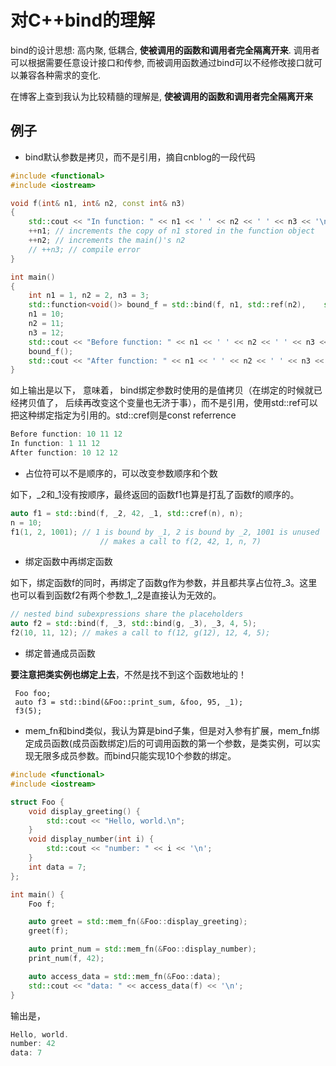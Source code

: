 # 对C++bind的理解


bind的设计思想: 高内聚, 低耦合, **使被调用的函数和调用者完全隔离开来**. 调用者可以根据需要任意设计接口和传参, 而被调用函数通过bind可以不经修改接口就可以兼容各种需求的变化.

<!--more-->

在博客上查到我认为比较精髓的理解是, **使被调用的函数和调用者完全隔离开来**

## 例子

- bind默认参数是拷贝，而不是引用，摘自cnblog的一段代码

```cpp
#include <functional>
#include <iostream>

void f(int& n1, int& n2, const int& n3)
{
    std::cout << "In function: " << n1 << ' ' << n2 << ' ' << n3 << '\n';
    ++n1; // increments the copy of n1 stored in the function object
    ++n2; // increments the main()'s n2
    // ++n3; // compile error
}

int main()
{
    int n1 = 1, n2 = 2, n3 = 3;
    std::function<void()> bound_f = std::bind(f, n1, std::ref(n2),    std::cref(n3));
    n1 = 10;
    n2 = 11;
    n3 = 12;
    std::cout << "Before function: " << n1 << ' ' << n2 << ' ' << n3 << '\n';
    bound_f();
    std::cout << "After function: " << n1 << ' ' << n2 << ' ' << n3 << '\n';
}
```

如上输出是以下， 意味着， bind绑定参数时使用的是值拷贝（在绑定的时候就已经拷贝值了， 后续再改变这个变量也无济于事），而不是引用，使用std::ref可以把这种绑定指定为引用的。std::cref则是const referrence

```cpp
Before function: 10 11 12
In function: 1 11 12
After function: 10 12 12
```

- 占位符可以不是顺序的，可以改变参数顺序和个数

如下，_2和_1没有按顺序，最终返回的函数f1也算是打乱了函数f的顺序的。

```cpp
auto f1 = std::bind(f, _2, 42, _1, std::cref(n), n);
n = 10;
f1(1, 2, 1001); // 1 is bound by _1, 2 is bound by _2, 1001 is unused
                    // makes a call to f(2, 42, 1, n, 7)
```

- 绑定函数中再绑定函数

如下，绑定函数f的同时，再绑定了函数g作为参数，并且都共享占位符_3。这里也可以看到函数f2有两个参数_1,_2是直接认为无效的。

```cpp
// nested bind subexpressions share the placeholders
auto f2 = std::bind(f, _3, std::bind(g, _3), _3, 4, 5);
f2(10, 11, 12); // makes a call to f(12, g(12), 12, 4, 5);
```

- 绑定普通成员函数

**要注意把类实例也绑定上去**，不然是找不到这个函数地址的！

```
 Foo foo;
 auto f3 = std::bind(&Foo::print_sum, &foo, 95, _1);
 f3(5);
```

- mem_fn和bind类似，我认为算是bind子集，但是对入参有扩展，mem_fn绑定成员函数(成员函数绑定)后的可调用函数的第一个参数，是类实例，可以实现无限多成员参数。而bind只能实现10个参数的绑定。

```cpp
#include <functional>
#include <iostream>

struct Foo {
    void display_greeting() {
        std::cout << "Hello, world.\n";
    }
    void display_number(int i) {
        std::cout << "number: " << i << '\n';
    }
    int data = 7;
};

int main() {
    Foo f;

    auto greet = std::mem_fn(&Foo::display_greeting);
    greet(f);

    auto print_num = std::mem_fn(&Foo::display_number);
    print_num(f, 42);

    auto access_data = std::mem_fn(&Foo::data);
    std::cout << "data: " << access_data(f) << '\n';
}
```

输出是，

```cpp
Hello, world.
number: 42
data: 7
```

